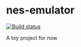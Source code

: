# nes-emulator

[![Build status](https://ci.appveyor.com/api/projects/status/pl3jds0cl0tse132/branch/develop?svg=true)](https://ci.appveyor.com/project/patchandthat/nes-emulator/branch/develop)

A toy project for now
